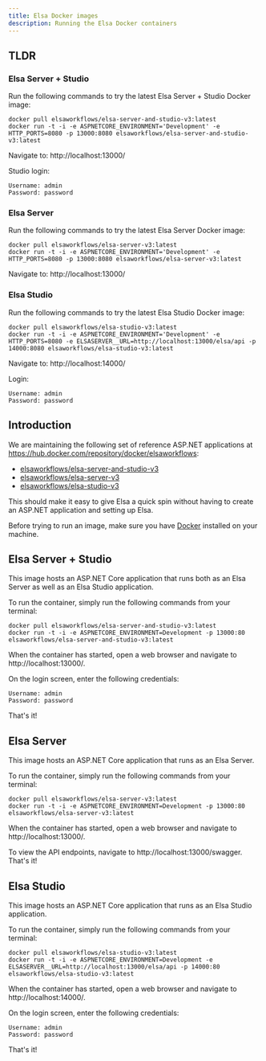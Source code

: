 ```yaml
---
title: Elsa Docker images
description: Running the Elsa Docker containers
---
```


## TLDR

### Elsa Server + Studio

Run the following commands to try the latest Elsa Server + Studio Docker image:

```shell
docker pull elsaworkflows/elsa-server-and-studio-v3:latest
docker run -t -i -e ASPNETCORE_ENVIRONMENT='Development' -e HTTP_PORTS=8080 -p 13000:8080 elsaworkflows/elsa-server-and-studio-v3:latest
```

Navigate to: http://localhost:13000/

Studio login:
```
Username: admin
Password: password
```

### Elsa Server

Run the following commands to try the latest Elsa Server Docker image:

```shell
docker pull elsaworkflows/elsa-server-v3:latest
docker run -t -i -e ASPNETCORE_ENVIRONMENT='Development' -e HTTP_PORTS=8080 -p 13000:8080 elsaworkflows/elsa-server-v3:latest
```

Navigate to: http://localhost:13000/

### Elsa Studio

Run the following commands to try the latest Elsa Studio Docker image:

```shell
docker pull elsaworkflows/elsa-studio-v3:latest
docker run -t -i -e ASPNETCORE_ENVIRONMENT='Development' -e HTTP_PORTS=8080 -e ELSASERVER__URL=http://localhost:13000/elsa/api -p 14000:8080 elsaworkflows/elsa-studio-v3:latest
```

Navigate to: http://localhost:14000/

Login:
```
Username: admin
Password: password
```

## Introduction

We are maintaining the following set of reference ASP.NET applications at https://hub.docker.com/repository/docker/elsaworkflows:

- [elsaworkflows/elsa-server-and-studio-v3](https://hub.docker.com/repository/docker/elsaworkflows/elsa-server-and-studio-v3)
- [elsaworkflows/elsa-server-v3](https://hub.docker.com/repository/docker/elsaworkflows/elsa-server-v3)
- [elsaworkflows/elsa-studio-v3](https://hub.docker.com/repository/docker/elsaworkflows/elsa-studio-v3)

This should make it easy to give Elsa a quick spin without having to create an ASP.NET application and setting up Elsa.

Before trying to run an image, make sure you have [Docker](https://docs.docker.com/get-docker/) installed on your machine.

## Elsa Server + Studio

This image hosts an ASP.NET Core application that runs both as an Elsa Server as well as an Elsa Studio application.

To run the container, simply run the following commands from your terminal:

```shell
docker pull elsaworkflows/elsa-server-and-studio-v3:latest
docker run -t -i -e ASPNETCORE_ENVIRONMENT=Development -p 13000:80 elsaworkflows/elsa-server-and-studio-v3:latest
```

When the container has started, open a web browser and navigate to http://localhost:13000/.

On the login screen, enter the following credentials:

```
Username: admin
Password: password
```

That's it!

## Elsa Server

This image hosts an ASP.NET Core application that runs as an Elsa Server.

To run the container, simply run the following commands from your terminal:

```shell
docker pull elsaworkflows/elsa-server-v3:latest
docker run -t -i -e ASPNETCORE_ENVIRONMENT=Development -p 13000:80 elsaworkflows/elsa-server-v3:latest
```

When the container has started, open a web browser and navigate to http://localhost:13000/.

To view the API endpoints, navigate to http://localhost:13000/swagger.
That's it!

## Elsa Studio

This image hosts an ASP.NET Core application that runs as an Elsa Studio application.

To run the container, simply run the following commands from your terminal:

```shell
docker pull elsaworkflows/elsa-studio-v3:latest
docker run -t -i -e ASPNETCORE_ENVIRONMENT=Development -e ELSASERVER__URL=http://localhost:13000/elsa/api -p 14000:80 elsaworkflows/elsa-studio-v3:latest
```

When the container has started, open a web browser and navigate to http://localhost:14000/.

On the login screen, enter the following credentials:

```
Username: admin
Password: password
```

That's it!